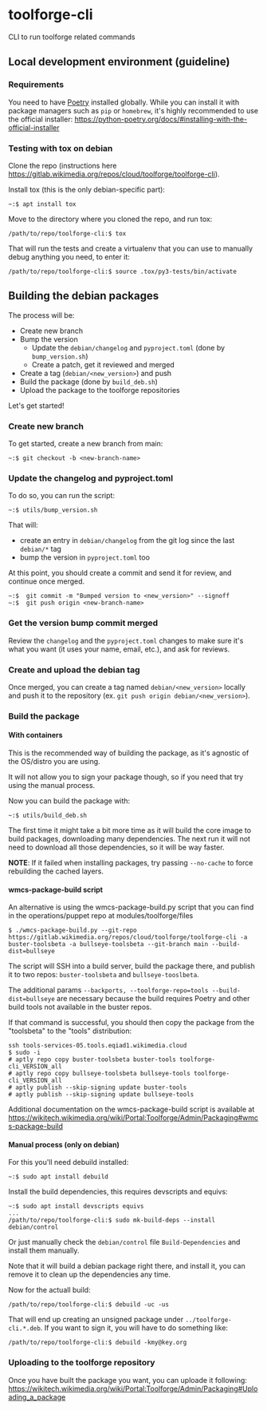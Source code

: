 # toolforge-cli

CLI to run toolforge related commands

## Local development environment (guideline)

### Requirements

You need to have [Poetry](https://github.com/python-poetry/poetry) installed globally. While you can install it with package managers such as `pip` or `homebrew`, it's highly recommended to use the official installer:
https://python-poetry.org/docs/#installing-with-the-official-installer

### Testing with tox on debian

Clone the repo (instructions here https://gitlab.wikimedia.org/repos/cloud/toolforge/toolforge-cli).

Install tox (this is the only debian-specific part):
```
~:$ apt install tox
```

Move to the directory where you cloned the repo, and run tox:
```
/path/to/repo/toolforge-cli:$ tox
```

That will run the tests and create a virtualenv that you can use to manually debug anything you need, to enter it:
```
/path/to/repo/toolforge-cli:$ source .tox/py3-tests/bin/activate
```

## Building the debian packages

The process will be:
* Create new branch
* Bump the version
  * Update the `debian/changelog` and `pyproject.toml` (done by `bump_version.sh`)
  * Create a patch, get it reviewed and merged
* Create a tag (`debian/<new_version>`) and push
* Build the package (done by `build_deb.sh`)
* Upload the package to the toolforge repositories

Let's get started!

### Create new branch
To get started, create a new branch from main:
```
~:$ git checkout -b <new-branch-name>
```

### Update the changelog and pyproject.toml
To do so, you can run the script:
```
~:$ utils/bump_version.sh
```

That will:

* create an entry in `debian/changelog` from the git log since the last `debian/*` tag
* bump the version in `pyproject.toml` too

At this point, you should create a commit and send it for review, and continue once merged.

```
~:$  git commit -m "Bumped version to <new_version>" --signoff
~:$  git push origin <new-branch-name>
```

### Get the version bump commit merged

Review the `changelog` and the `pyproject.toml` changes to make sure it's what you want (it uses your name, email, etc.), and ask
for reviews.

### Create and upload the debian tag

Once merged, you can create a tag named `debian/<new_version>` locally and push it to the repository (ex. `git push origin debian/<new_version>`).

### Build the package
#### With containers
This is the recommended way of building the package, as it's agnostic of the OS/distro you are using.

It will not allow you to sign your package though, so if you need that try using the manual process.

Now you can build the package with:

```
~:$ utils/build_deb.sh
```

The first time it might take a bit more time as it will build the core image to build packages, downloading many
dependencies. The next run it will not need to download all those dependencies, so it will be way faster.

**NOTE**: If it failed when installing packages, try passing `--no-cache` to force rebuilding the cached layers.

#### wmcs-package-build script
An alternative is using the wmcs-package-build.py script that you can find in
the operations/puppet repo at modules/toolforge/files

```
$ ./wmcs-package-build.py --git-repo https://gitlab.wikimedia.org/repos/cloud/toolforge/toolforge-cli -a buster-toolsbeta -a bullseye-toolsbeta --git-branch main --build-dist=bullseye
```

The script will SSH into a build server, build the package there, and publish it
to two repos: `buster-toolsbeta` and `bullseye-tooslbeta`.

The additional params `--backports, --toolforge-repo=tools
--build-dist=bullseye` are necessary because the build requires Poetry and other
build tools not available in the buster repos.

If that command is successful, you should then copy the package from the
"toolsbeta" to the "tools" distribution:

```
ssh tools-services-05.tools.eqiad1.wikimedia.cloud
$ sudo -i
# aptly repo copy buster-toolsbeta buster-tools toolforge-cli_VERSION_all
# aptly repo copy bullseye-toolsbeta bullseye-tools toolforge-cli_VERSION_all
# aptly publish --skip-signing update buster-tools
# aptly publish --skip-signing update bullseye-tools
```

Additional documentation on the wmcs-package-build script is available at
https://wikitech.wikimedia.org/wiki/Portal:Toolforge/Admin/Packaging#wmcs-package-build

#### Manual process (only on debian)
For this you'll need debuild installed:
```
~:$ sudo apt install debuild
```

Install the build dependencies, this requires devscripts and equivs:
```
~:$ sudo apt install devscripts equivs
...
/path/to/repo/toolforge-cli:$ sudo mk-build-deps --install debian/control
```

Or just manually check the `debian/control` file `Build-Dependencies` and install them manually.

Note that it will build a debian package right there, and install it, you can remove it to clean up the dependencies any time.


Now for the actuall build:
```
/path/to/repo/toolforge-cli:$ debuild -uc -us
```

That will end up creating an unsigned package under `../toolforge-cli.*.deb`.
If you want to sign it, you will have to do something like:
```
/path/to/repo/toolforge-cli:$ debuild -kmy@key.org
```

### Uploading to the toolforge repository

Once you have built the package you want, you can uploade it following:
https://wikitech.wikimedia.org/wiki/Portal:Toolforge/Admin/Packaging#Uploading_a_package
